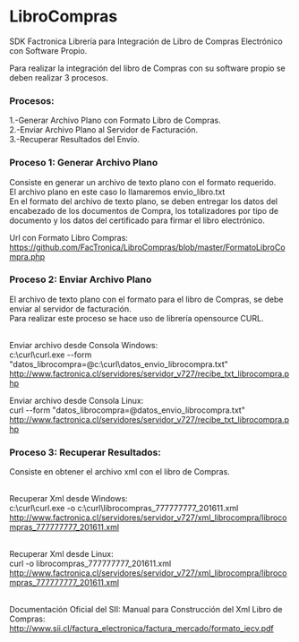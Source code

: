 # LibroCompras
SDK Factronica
Librería para Integración de Libro de Compras Electrónico con Software Propio.

Para realizar la integración del libro de Compras con su software propio se deben realizar 3 procesos.

<h3>Procesos:</h3>
1.-Generar Archivo Plano con Formato Libro de Compras.<br>
2.-Enviar Archivo Plano al Servidor de Facturación.<br>
3.-Recuperar Resultados del Envío.<br>

<h3>Proceso 1: Generar Archivo Plano</h3>
Consiste en generar un archivo de texto plano con el formato requerido. 
<br>El archivo plano en este caso lo llamaremos envio_libro.txt
<br>En el formato del archivo de texto plano, se deben entregar los datos del encabezado de los documentos de Compra, los totalizadores por tipo de documento y los datos del certificado para firmar el libro electrónico.

Url con Formato Libro Compras:<br>
https://github.com/FacTronica/LibroCompras/blob/master/FormatoLibroCompra.php

<h3>Proceso 2: Enviar Archivo Plano</h3>
El archivo de texto plano con el formato para el libro de Compras, se debe enviar al servidor de facturación.
<br>Para realizar este proceso se hace uso de librería opensource CURL.

<br>Enviar archivo desde Consola Windows:
<br>c:\curl\curl.exe --form "datos_librocompra=@c:\curl\datos_envio_librocompra.txt" http://www.factronica.cl/servidores/servidor_v727/recibe_txt_librocompra.php

Enviar archivo desde Consola Linux:
<br>curl --form "datos_librocompra=@datos_envio_librocompra.txt" http://www.factronica.cl/servidores/servidor_v727/recibe_txt_librocompra.php

<h3>Proceso 3: Recuperar Resultados:</h3>
Consiste en obtener el archivo xml con el libro de Compras.

<br>Recuperar Xml desde Windows:
<br>c:\curl\curl.exe -o c:\curl\librocompras_777777777_201611.xml http://www.factronica.cl/servidores/servidor_v727/xml_librocompra/librocompras_777777777_201611.xml

<br>Recuperar Xml desde Linux:
<br>curl -o librocompras_777777777_201611.xml http://www.factronica.cl/servidores/servidor_v727/xml_librocompra/librocompras_777777777_201611.xml

<br>Documentación Oficial del SII:
Manual para Construcción del Xml Libro de Compras:
<br>http://www.sii.cl/factura_electronica/factura_mercado/formato_iecv.pdf

